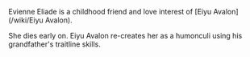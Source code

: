 Evienne Eliade is a childhood friend and love interest of [Eiyu Avalon](/wiki/Eiyu Avalon).

She dies early on. Eiyu Avalon re-creates her as a humonculi using his grandfather's traitline skills.